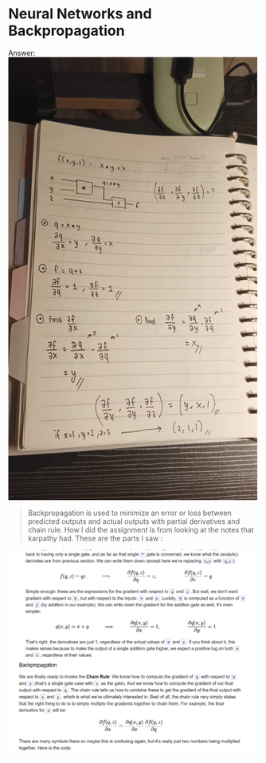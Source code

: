 # Neural Networks and Backpropagation
Answer:
<img src="h4.png" alt="Hill Climbing Plot" width="500"/>   

>Backpropagation is used to minimize an error or loss between predicted outputs and actual outputs with partial derivatives and chain rule. How I did the assignment is from looking at the notes that karpathy had. These are the parts I saw :

<img src="1.png" alt="Hill Climbing Plot" width="500"/>   
<img src="2.png" alt="Hill Climbing Plot" width="500"/>   